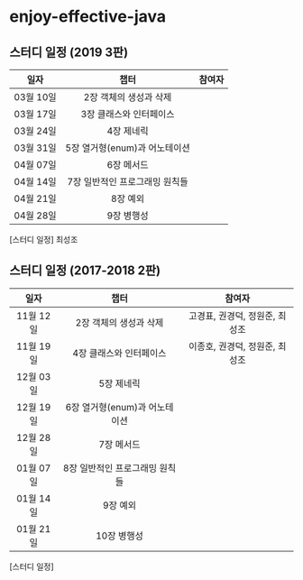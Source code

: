 # enjoy-effective-java

## 스터디 일정 (2019 3판)

| 일자 | 챕터 | 참여자 |
| :---: | :---: | :---: |
|03월 10일| 2장 객체의 생성과 삭제| |
|03월 17일| 3장 클래스와 인터페이스| |
|03월 24일| 4장 제네릭| |
|03월 31일| 5장 열거형(enum)과 어노테이션| |
|04월 07일| 6장 메서드| |
|04월 14일| 7장 일반적인 프로그래밍 원칙들| |
|04월 21일| 8장 예외| |
|04월 28일| 9장 병행성| |
[스터디 일정] 최성조

## 스터디 일정 (2017-2018 2판)

| 일자 | 챕터 | 참여자 |
| :---: | :---: | :---: |
|11월 12일| 2장 객체의 생성과 삭제| 고경표, 권경덕, 정원준, 최성조|
|11월 19일| 4장 클래스와 인터페이스| 이종호, 권경덕, 정원준, 최성조|
|12월 03일| 5장 제네릭| |
|12월 19일| 6장 열거형(enum)과 어노테이션| |
|12월 28일| 7장 메서드| |
|01월 07일| 8장 일반적인 프로그래밍 원칙들| |
|01월 14일| 9장 예외| |
|01월 21일| 10장 병행성| |
[스터디 일정]
